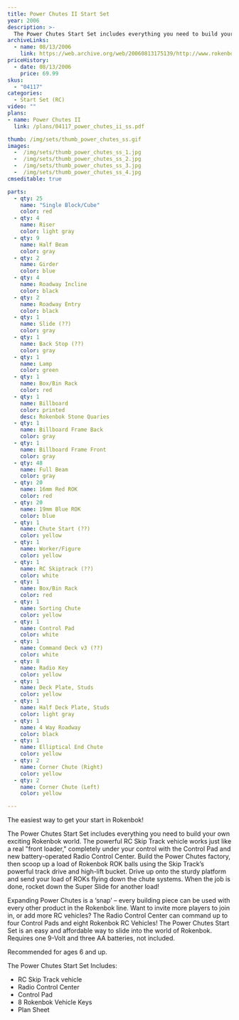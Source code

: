 ```yaml
---
title: Power Chutes II Start Set
year: 2006
description: >-
  The Power Chutes Start Set includes everything you need to build your own exciting Rokenbok world. The powerful RC Skip Track vehicle works just like a real "front loader," completely under your control with the Control Pad and new battery-operated Radio Control Center.
archiveLinks:
  - name: 08/13/2006
    link: https://web.archive.org/web/20060813175139/http://www.rokenbok.com/catalog/04117_pd_ss_powerchutes.html
priceHistory:
  - date: 08/13/2006
    price: 69.99
skus:
  - "04117"
categories:
  - Start Set (RC)
video: ""
plans:
- name: Power Chutes II
  link: /plans/04117_power_chutes_ii_ss.pdf

thumb: /img/sets/thumb_power_chutes_ss.gif
images:
  -  /img/sets/thumb_power_chutes_ss_1.jpg
  -  /img/sets/thumb_power_chutes_ss_2.jpg
  -  /img/sets/thumb_power_chutes_ss_3.jpg
  -  /img/sets/thumb_power_chutes_ss_4.jpg
cmseditable: true

parts:
  - qty: 25
    name: "Single Block/Cube"
    color: red
  - qty: 4
    name: Riser
    color: light gray
  - qty: 9
    name: Half Beam
    color: gray
  - qty: 2
    name: Girder
    color: blue
  - qty: 4
    name: Roadway Incline
    color: black
  - qty: 2
    name: Roadway Entry
    color: black
  - qty: 1
    name: Slide (??)
    color: gray
  - qty: 1
    name: Back Stop (??)
    color: gray
  - qty: 1
    name: Lamp
    color: green
  - qty: 1
    name: Box/Bin Rack
    color: red
  - qty: 1
    name: Billboard
    color: printed
    desc: Rokenbok Stone Quaries
  - qty: 1
    name: Billboard Frame Back
    color: gray
  - qty: 1
    name: Billboard Frame Front
    color: gray
  - qty: 48
    name: Full Beam
    color: gray
  - qty: 20
    name: 16mm Red ROK
    color: red
  - qty: 20
    name: 19mm Blue ROK
    color: blue
  - qty: 1
    name: Chute Start (??)
    color: yellow
  - qty: 1
    name: Worker/Figure
    color: yellow
  - qty: 1
    name: RC Skiptrack (??)
    color: white
  - qty: 1
    name: Box/Bin Rack
    color: red
  - qty: 1
    name: Sorting Chute
    color: yellow
  - qty: 1
    name: Control Pad
    color: white
  - qty: 1
    name: Command Deck v3 (??)
    color: white
  - qty: 8
    name: Radio Key
    color: yellow
  - qty: 1
    name: Deck Plate, Studs
    color: yellow
  - qty: 1
    name: Half Deck Plate, Studs
    color: light gray
  - qty: 1
    name: 4 Way Roadway
    color: black
  - qty: 1
    name: Elliptical End Chute
    color: yellow
  - qty: 2
    name: Corner Chute (Right)
    color: yellow
  - qty: 2
    name: Corner Chute (Left)
    color: yellow

---
```

The easiest way to get your start in Rokenbok!

The Power Chutes Start Set includes everything you need to build your own exciting Rokenbok world. The powerful RC Skip Track vehicle works just like a real "front loader," completely under your control with the Control Pad and new battery-operated Radio Control Center. Build the Power Chutes factory, then scoop up a load of Rokenbok ROK balls using the Skip Track’s powerful track drive and high-lift bucket. Drive up onto the sturdy platform and send your load of ROKs flying down the chute systems. When the job is done, rocket down the Super Slide for another load!

Expanding Power Chutes is a ‘snap’ – every building piece can be used with every other product in the Rokenbok line. Want to invite more players to join in, or add more RC vehicles? The Radio Control Center can command up to four Control Pads and eight Rokenbok RC Vehicles! The Power Chutes Start Set is an easy and affordable way to slide into the world of Rokenbok. Requires one 9-Volt and three AA batteries, not included.

Recommended for ages 6 and up.

The Power Chutes Start Set Includes:
- RC Skip Track vehicle
- Radio Control Center
- Control Pad
- 8 Rokenbok Vehicle Keys
- Plan Sheet
